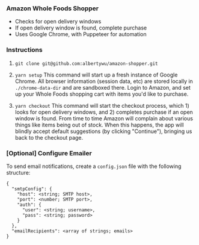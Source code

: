 ### Amazon Whole Foods Shopper

- Checks for open delivery windows
- If open delivery window is found, complete purchase
- Uses Google Chrome, with Puppeteer for automation

### Instructions

1. `git clone git@github.com:albertywu/amazon-shopper.git`

2. `yarn setup`
   This command will start up a fresh instance of Google Chrome. All browser information (session data, etc) are stored locally in `./chrome-data-dir` and are sandboxed there. Login to Amazon, and set up your Whole Foods shopping cart with items you'd like to purchase.

3. `yarn checkout`
   This command will start the checkout process, which 1) looks for open delivery windows, and 2) completes purchase if an open window is found. From time to time Amazon will complain about various things like items being out of stock. When this happens, the app will blindly accept default suggestions (by clicking "Continue"), bringing us back to the checkout page.

### [Optional] Configure Emailer

To send email notifications, create a `config.json` file with the following structure:

```
{
  "smtpConfig": {
    "host": <string; SMTP host>,
    "port": <number; SMTP port>,
    "auth": {
      "user": <string; username>,
      "pass": <string; password>
    }
  },
  "emailRecipients": <array of strings; emails>
}
```
